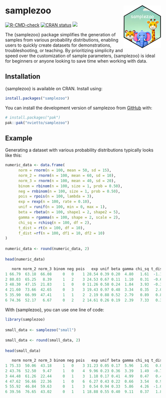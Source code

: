 
<!-- README.md is generated from README.Rmd. Please edit that file -->

# samplezoo <img src="man/figures/logo.png" align="right" width="120" />

<!-- badges: start -->

[![R-CMD-check](https://github.com/nvietto/samplezoo/actions/workflows/R-CMD-check.yaml/badge.svg)](https://github.com/nvietto/samplezoo/actions/workflows/R-CMD-check.yaml)
[![CRAN
status](https://www.r-pkg.org/badges/version/samplezoo)](https://CRAN.R-project.org/package=samplezoo)
[![](https://cranlogs.r-pkg.org/badges/grand-total/samplezoo)](https://CRAN.R-project.org/package=samplezoo)
<!-- badges: end -->

The {samplezoo} package simplifies the generation of samples from
various probability distributions, enabling users to quickly create
datasets for demonstrations, troubleshooting, or teaching. By
prioritizing simplicity and speed over the customization of sample
parameters, {samplezoo} is ideal for beginners or anyone looking to save
time when working with data.

## Installation

{samplezoo} is available on CRAN. Install using:

``` r
install.packages("samplezoo")
```

You can install the development version of samplezoo from
[GitHub](https://github.com/) with:

``` r
# install.packages("pak")
pak::pak("nvietto/samplezoo")
```

## Example

Generating a dataset with various probability distributions typically
looks like this:

``` r
numeric_data <- data.frame(
      norm = rnorm(n = 100, mean = 50, sd = 15),
      norm_2 = rnorm(n = 100, mean = 60, sd = 10),
      norm_3 = rnorm(n = 100, mean = 40, sd = 20),
      binom = rbinom(n = 100, size = 1, prob = 0.50),
      neg = rnbinom(n = 100, size = 1, prob = 0.50),
      pois = rpois(n = 100, lambda = 3),
      exp = rexp(n = 100, rate = 0.10),
      unif = runif(n = 100, min = 0, max = 1),
      beta = rbeta(n = 100, shape1 = 2, shape2 = 5),
      gamma = rgamma(n = 100, shape = 2, scale = 2),
      chi_sq = rchisq(n = 100, df = 2),
      t_dist = rt(n = 100, df = 10),
      f_dist =rf(n = 100, df1 = 10, df2 = 10)
)

numeric_data <- round(numeric_data, 2)

head(numeric_data)
```

``` r
   norm norm_2 norm_3 binom neg pois   exp unif beta gamma chi_sq t_dist f_dist
1 66.79  63.18  66.08     0   0    1 28.54 0.39 0.20  4.80   1.61  -1.10   3.82
2 80.03  65.25   8.39     1   2    3 24.53 0.67 0.11  1.10   0.31  -0.64   4.31
3 48.30  47.15  21.83     1   0    0 11.26 0.58 0.24  1.84   3.93  -0.39   1.10
4 21.60  73.66  42.65     0   3    3 19.43 0.97 0.48  3.34   0.35   2.07   1.56
5 35.90  66.99  47.41     1   1    2  2.19 0.88 0.52  2.79   0.89   0.86   1.10
6 74.36  52.17   6.67     0   2    2 14.61 0.26 0.19  2.39   7.33   0.35   0.87
```

With {samplezoo}, you can use one line of code:

``` r
library(samplezoo)

small_data <- samplezoo("small")

small_data <- round(small_data, 2)

head(small_data)
```

``` r
   norm norm_2 norm_3 binom neg pois   exp unif beta gamma chi_sq t_dist f_dist
1 75.33  50.06  43.18     1   0    3 31.23 0.05 0.17  5.96   1.01   0.02   1.28
2 43.76  52.50   9.47     1   0    4  9.96 0.23 0.36  3.39   1.49  -0.70   1.15
3 44.48  61.26  22.44     0   1    3  1.18 0.17 0.41  4.99   0.47   0.42   0.78
4 47.62  56.66  22.36     1   0    6  6.27 0.43 0.22  0.66   3.54   0.99   0.72
5 55.92  46.84  59.63     0   1    3  0.54 0.94 0.33  5.86   4.26  -1.05   2.06
6 39.56  76.65  43.02     0   1    1 18.88 0.55 0.40  9.11   0.37   1.82   1.78
```
